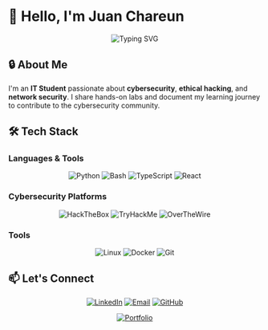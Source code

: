 # 👋 Hello, I'm Juan Chareun

<div align="center">
  
  ![Typing SVG](https://readme-typing-svg.herokuapp.com?font=JetBrains+Mono&weight=500&size=28&duration=3000&pause=1000&color=00FF41&center=true&vCenter=true&width=600&lines=IT+Student;Cybersecurity+Enthusiast;)
  
</div>

## 🔒 About Me

I'm an **IT Student** passionate about **cybersecurity**, **ethical hacking**, and **network security**. I share hands-on labs and document my learning journey to contribute to the cybersecurity community.

## 🛠️ Tech Stack

### **Languages & Tools**
<div align="center">
  
  ![Python](https://img.shields.io/badge/Python-3776AB?style=for-the-badge&logo=python&logoColor=white)
  ![Bash](https://img.shields.io/badge/Bash-4EAA25?style=for-the-badge&logo=gnu-bash&logoColor=white)
  ![TypeScript](https://img.shields.io/badge/TypeScript-007ACC?style=for-the-badge&logo=typescript&logoColor=white)
  ![React](https://img.shields.io/badge/React-20232A?style=for-the-badge&logo=react&logoColor=61DAFB)
  
</div>

### **Cybersecurity Platforms**
<div align="center">
  
  ![HackTheBox](https://img.shields.io/badge/HackTheBox-111927?style=for-the-badge&logo=hackthebox&logoColor=9FEF00)
  ![TryHackMe](https://img.shields.io/badge/TryHackMe-212C42?style=for-the-badge&logo=tryhackme&logoColor=C11111)
  ![OverTheWire](https://img.shields.io/badge/OverTheWire-000000?style=for-the-badge&logo=&logoColor=white)
  
</div>

### **Tools**
<div align="center">
  
  ![Linux](https://img.shields.io/badge/Linux-FCC624?style=for-the-badge&logo=linux&logoColor=black)
  ![Docker](https://img.shields.io/badge/Docker-2496ED?style=for-the-badge&logo=docker&logoColor=white)
  ![Git](https://img.shields.io/badge/Git-F05032?style=for-the-badge&logo=git&logoColor=white)
  
</div>

## 📫 Let's Connect

<div align="center">
  
  [![LinkedIn](https://img.shields.io/badge/LinkedIn-0077B5?style=for-the-badge&logo=linkedin&logoColor=white)](https://linkedin.com/in/juan-chareun)
  [![Email](https://img.shields.io/badge/Email-D14836?style=for-the-badge&logo=gmail&logoColor=white)](mailto:juanignaciochareun@gmail.com)
  [![GitHub](https://img.shields.io/badge/GitHub-100000?style=for-the-badge&logo=github&logoColor=white)](https://github.com/juanchareun)

<div align="center">
  
  [![Portfolio](https://img.shields.io/badge/Portfolio-juanchareun.xyz-6B7280?style=for-the-badge&logo=vercel&logoColor=white)](https://juanchareun.xyz)
  
</div>
